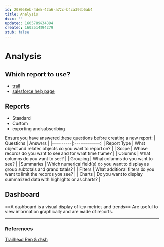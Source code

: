 ```yaml
---
id: 208068eb-4deb-42a6-a72c-b4ca393b6ab4
title: Analysis
desc: ''
updated: 1605789634894
created: 1602514894279
stub: false
---
```

# Analysis

## Which report to use?
- [trail](https://help.salesforce.com/articleView?id=reports_changing_format.htm&type=5)
- [salesforce help page](https://help.salesforce.com/articleView?id=reports_build_lex.htm&type=5)

## Reports
- Standard
- Custom
- exporting and subscribing

Ensure you have answered these questions before creating a new report:
| Questions   |      Answers      |
|----------|:-------------:|
| Report Type |  What object and related objects do you want to report on? |
| Scope |    Whose records do you want to see and for what time frame?   |
| Columns | What columns do you want to see? |
| Grouping | What columns do you want to see? |
| Summaries | Which numerical field(s) do you want to display as group subtotals and grand totals? |
| Filters | What additional filters do you want to limit the records you see? |
| Charts | Do you want to display summarized data with highlights or as charts? |

## Dashboard
==A dashboard is a visual display of key metrics and trends==
Are useful to view information graphically and are made of reports.

---

### References

 [Trailhead Rep & dash](https://trailhead.salesforce.com/en/content/learn/modules/lex_implementation_reports_dashboards)
